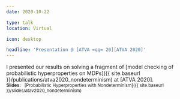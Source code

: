 ```yaml
---
date: 2020-10-22

type: talk
location: Virtual

icon: desktop

headline: 'Presentation @ [ATVA =qq= 20][ATVA 2020]'
---
```


I presented our results on solving a fragment of [model checking of probabilistic hyperproperties on MDPs]({{ site.baseurl }}/publications/atva2020_nondeterminism) at [ATVA 2020].
<br>
<small>**Slides:** &nbsp; [Probabilistic Hyperproperties with Nondeterminism]({{ site.baseurl }}/slides/atav2020_nondeterminism)</small>